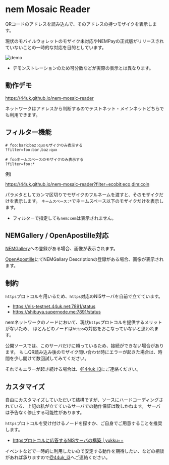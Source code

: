 # nem Mosaic Reader

QRコードのアドレスを読み込んで、そのアドレスの持つモザイクを表示します。

現状のモバイルウォレットのモザイク未対応やNEMPayの正式版がリリースされていないことの一時的な対応を目的としています。

![demo](https://user-images.githubusercontent.com/370508/33494309-2e640196-d706-11e7-9fb7-85d5033a3caa.gif)

* デモンストレーションのため可分数などが実際の表示とは異なります。


## 動作デモ

https://44uk.github.io/nem-mosaic-reader

ネットワークはアドレスから判断するのでテストネット・メインネットどちらでも利用できます。


## フィルター機能

```
# foo:barとbaz:quxモザイクのみ表示する
?filter=foo:bar,baz:qux

# fooネームスペースのモザイクのみ表示する
?filter=foo:*
```

例)

https://44uk.github.io/nem-mosaic-reader?filter=ecobit:eco,dim:coin

パラメタとしてカンマ区切りでモザイクのフルネームを渡すと、そのモザイクだけを表示します。
`ネームスペース:*`でネームスペース以下のモザイクだけを表示します。

* フィルターで指定しても`nem:xem`は表示されません。


## NEMGallery / OpenApostille対応

[NEMGallery](http://xembook.net/nemgallery.html)への登録がある場合、画像が表示されます。

[OpenApostille](https://www.openapostille.net/)にてNEMGallary Descriptionの登録がある場合、画像が表示されます。


## 制約

`https`プロトコルを用いるため、`https`対応のNISサーバを自前で立てています。

* https://nis-testnet.44uk.net:7891/status
* https://shibuya.supernode.me:7891/status

nemネットワークのノードにおいて、現状`https`プロトコルを提供するメリットがないため、
ほとんどのノードは`https`の対応をおこなっていないと思われます。

公開ソースでは、このサーバだけに頼っているため、接続ができない場合があります。
もしQR読み込み後のモザイク問い合わせ時にエラーが起きた場合は、時間を少し開けて数回試してみてください。

それでもエラーが起き続ける場合は、[@44uk_i3](https://twitter.com/44uk_i3)にご連絡ください。


## カスタマイズ

自由にカスタマイズしていただいて結構ですが、ソースにハードコーディングされている、上記の私が立てているサーバでの動作保証は致しかねます。
サーバは予告なく停止する可能性があります。

`https`プロトコルを受け付けるノードを探すか、ご自身でご用意することを推奨します。

* [httpsプロトコルに応答するNISサーバの構築 | yukku++](http://blog.44uk.net/2017/10/31/nis-with-https-by-dehydrated/)

イベントなどで一時的に利用したいので安定する動作を期待したい、などの相談があれば承りますので[@44uk_i3](https://twitter.com/44uk_i3)へご連絡ください。

